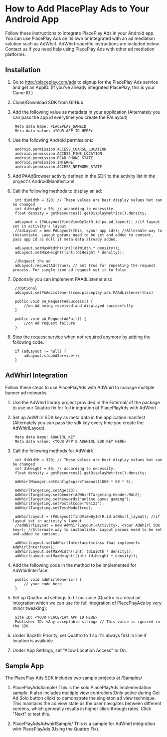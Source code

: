 # How to Add PlacePlay Ads to Your Android App

Follow these instructions to integrate PlacePlay Ads in your Android app. You can use PlacePlay Ads on its own or integrated with an ad mediation solution such as AdWhirl. AdWhirl-specific instructions are included below. Contact us if you need help using PlacePlay Ads with other ad mediation platforms.

## Installation

1. Go to http://placeplay.com/ads to signup for the PlacePlay Ads service and get an AppID. (If you’ve already integrated PlacePlay, this is your Game ID.)

2. Clone/Download SDK from GitHub

3. Add the following value as metadata in your application (Alternately you can pass the app id everytime you create the PALayout)
	
		Meta data Name: PLACEPLAY_GAMEID
		Meta data value: <YOUR APP ID HERE>

4. Use the following Android permissions:
		
		android.permission.ACCESS_COARSE_LOCATION
		android.permission.ACCESS_FINE_LOCATION
		android.permission.READ_PHONE_STATE
		android.permission.INTERNET
		android.permission.ACCESS_NETWORK_STATE

5. Add PAAdBrowser activity defined in the SDK to the activity list in the project's AndroidManifest.xml

6. Call the following methods to display an ad:

		int diWidth = 320; // These values are best display values but can be changed
		int diHeight = 50; // according to necessity.
		float density = getResources().getDisplayMetrics().density;

		adLayout = (PALayout)findViewById(R.id.pa_ad_layout); //if layout set in activity's layout
		//adLayout = new PALayout(this, <your app id>); //Alternate way to instantiate. Layout params need to be set and added to content. pass app id as null if meta data already added.
		
		adLayout.setMaxWidth((int)(diWidth * density));
		adLayout.setMaxHeight((int)(diHeight * density));

		//Request the ad
		adLayout.requestAd(true); // Set true for repeating the request process. For single time ad request set it to false

7. Optionally you can implement PAAdListener also

		//Optional
		adLayout.setPAAdListener((com.placeplay.ads.PAAdListener)this)

		public void pA_RequestAdSuccess() {
			//on Ad being received and displayed successfully
		}
	
		public void pA_RequestAdFail() {
			//on Ad request failure
		}

8. Stop the request service when not required anymore by adding the following code.

		if (adLayout != null) {
			adLayout.stopAdService();
		}

## AdWhirl Integration

Follow these steps to use PlacePlayAds with AdWhirl to manage multiple banner ad networks.

1. Use the AdWhirl library project provided in the External/ of the package to use our Quattro fix for full integration of PlacePlayAds with AdWhirl

2. Set up AdWhirl SDK key as meta data in the application manifest (Alternately you can pass the sdk key every time you create the AdWhirlLayout).

		Meta data Name: ADWHIRL_KEY
		Meta data value: <YOUR APP'S ADWHIRL SDK KEY HERE>
			
3. Call the following methods for AdWhirl:

		int diWidth = 320; // These values are best display values but can be changed
		int diHeight = 50; // according to necessity.
		float density = getResources().getDisplayMetrics().density;
		
		AdWhirlManager.setConfigExpireTimeout(1000 * 60 * 5);

		AdWhirlTargeting.setAge(23);
		AdWhirlTargeting.setGender(AdWhirlTargeting.Gender.MALE);
		AdWhirlTargeting.setKeywords("online games gaming");
		AdWhirlTargeting.setPostalCode("94123");
		AdWhirlTargeting.setTestMode(true);

		adWhirlLayout = (PALayout)findViewById(R.id.adWhirl_layout); //if layout set in activity's layout
		//adWhirlLayout = new AdWhirlLayout(<Activity>, <Your AdWhirl SDK key>); //Alternate way to instantiate. Layout params need to be set and added to content.
		
		adWhirlLayout.setAdWhirlInterface(<class that implements AdWhirlInterface>);
		adWhirlLayout.setMaxWidth((int) (diWidth * density));
		adWhirlLayout.setMaxHeight((int) (diHeight * density));
				
4. Add the following code in the method to be implemented for AdWhirlInterface:
			
		public void adWhirlGeneric() {
			// your code here
		}

5. Set up Quattro ad settings to fit our case (Quattro is a dead ad integration which we can use for full integration of PlacePlayAds by very minor tweaking):

		Site ID: <YOUR PLACEPLAY APP ID HERE>
		Publisher ID: <Any acceptable string> // This value is ignored in the SDK

6. Under Backfill Priority, set Quattro to 1 so it's always first in line if location is available.

7. Under App Settings, set "Allow Location Access" to On.
		
## Sample App

The PlacePlay Ads SDK includes two sample projects at /Samples/

1. PlacePlayAdsSample/
	This is the solo PlacePlayAds implementation sample. It also includes multiple view controllers(Only active during Get Ad Solo button click) to demonstrate the singleton ad view technique. This maintains the
	ad view state as the user navigates between different screens, which generally results in higher click-through rates. Click "Next" to test this.

2. PlacePlayAdsAdwhirlSample/
	This is a sample for AdWhirl integration with PlacePlayAds (Using the Quattro Fix).
